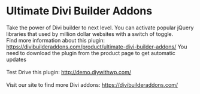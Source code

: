 # Ultimate Divi Builder Addons <br>
Take the power of Divi builder to next level. You can activate popular jQuery libraries that used by million dollar websites with a switch of toggle.<br>
Find more information about this plugin: https://divibuilderaddons.com/product/ultimate-divi-builder-addons/ You need to download the plugin from the product page to get automatic updates <br>
<br>
Test Drive this plugin: http://demo.diywithwp.com/ <br>
<br>
Visit our site to find more Divi addons: https://divibuilderaddons.com/
